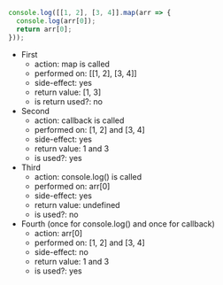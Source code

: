 ```javascript
console.log([[1, 2], [3, 4]].map(arr => {
  console.log(arr[0]);
  return arr[0];
}));
```

- First
  - action: map is called
  - performed on: [[1, 2], [3, 4]]
  - side-effect: yes
  - return value: [1, 3]
  - is return used?: no
- Second
  - action: callback is called
  - performed on: [1, 2] and [3, 4]
  - side-effect: yes
  - return value: 1 and 3
  - is used?: yes
- Third
  - action: console.log() is called
  - performed on: arr[0]
  - side-effect: yes
  - return value: undefined
  - is used?: no
- Fourth (once for console.log() and once for callback)
  - action: arr[0]
  - performed on: [1, 2] and [3, 4]
  - side-effect: no
  - return value: 1 and 3
  - is used?: yes
